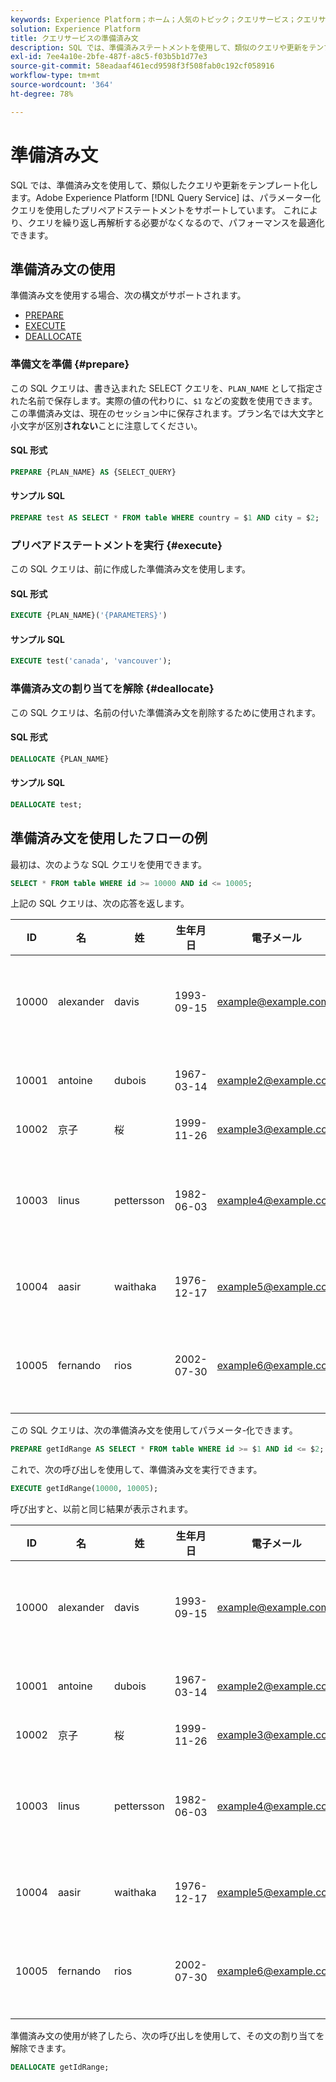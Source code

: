 ```yaml
---
keywords: Experience Platform；ホーム；人気のトピック；クエリサービス；クエリサービス；準備済み文；準備済み；sql;
solution: Experience Platform
title: クエリサービスの準備済み文
description: SQL では、準備済みステートメントを使用して、類似のクエリや更新をテンプレート化します。 Adobe Experience Platform クエリサービスは、パラメーター化されたクエリを使用して、準備済みステートメントをサポートします。
exl-id: 7ee4a10e-2bfe-487f-a8c5-f03b5b1d77e3
source-git-commit: 58eadaaf461ecd9598f3f508fab0c192cf058916
workflow-type: tm+mt
source-wordcount: '364'
ht-degree: 78%

---
```


# 準備済み文

SQL では、準備済み文を使用して、類似したクエリや更新をテンプレート化します。Adobe Experience Platform [!DNL Query Service] は、パラメーター化クエリを使用したプリペアドステートメントをサポートしています。 これにより、クエリを繰り返し再解析する必要がなくなるので、パフォーマンスを最適化できます。

## 準備済み文の使用

準備済み文を使用する場合、次の構文がサポートされます。

- [PREPARE](#prepare)
- [EXECUTE](#execute)
- [DEALLOCATE](#deallocate)

### 準備文を準備 {#prepare}

この SQL クエリは、書き込まれた SELECT クエリを、`PLAN_NAME` として指定された名前で保存します。実際の値の代わりに、`$1` などの変数を使用できます。この準備済み文は、現在のセッション中に保存されます。プラン名では大文字と小文字が区別&#x200B;**されない**&#x200B;ことに注意してください。

#### SQL 形式

```sql
PREPARE {PLAN_NAME} AS {SELECT_QUERY}
```

#### サンプル SQL

```sql
PREPARE test AS SELECT * FROM table WHERE country = $1 AND city = $2;
```

### プリペアドステートメントを実行 {#execute}

この SQL クエリは、前に作成した準備済み文を使用します。

#### SQL 形式

```sql
EXECUTE {PLAN_NAME}('{PARAMETERS}')
```

#### サンプル SQL

```sql
EXECUTE test('canada', 'vancouver');
```

### 準備済み文の割り当てを解除 {#deallocate}

この SQL クエリは、名前の付いた準備済み文を削除するために使用されます。

#### SQL 形式

```sql
DEALLOCATE {PLAN_NAME}
```

#### サンプル SQL

```sql
DEALLOCATE test;
```

## 準備済み文を使用したフローの例

最初は、次のような SQL クエリを使用できます。

```sql
SELECT * FROM table WHERE id >= 10000 AND id <= 10005;
```

上記の SQL クエリは、次の応答を返します。

| ID | 名 | 姓 | 生年月日 | 電子メール | 都市 | 国 |
|--- | --------- | -------- | --------- | ----- | ------- | ---- |
| 10000 | alexander | davis | 1993-09-15 | example@example.com | バンクーバー | カナダ |
| 10001 | antoine | dubois | 1967-03-14 | example2@example.com | パリ | フランス |
| 10002 | 京子 | 桜 | 1999-11-26 | example3@example.com | 東京 | 日本 |
| 10003 | linus | pettersson | 1982-06-03 | example4@example.com | ストックホルム | スウェーデン |
| 10004 | aasir | waithaka | 1976-12-17 | example5@example.com | ナイロビ | ケニア |
| 10005 | fernando | rios | 2002-07-30 | example6@example.com | サンティアゴ | チリ |

この SQL クエリは、次の準備済み文を使用してパラメータ-化できます。

```sql
PREPARE getIdRange AS SELECT * FROM table WHERE id >= $1 AND id <= $2; 
```

これで、次の呼び出しを使用して、準備済み文を実行できます。

```sql
EXECUTE getIdRange(10000, 10005);
```

呼び出すと、以前と同じ結果が表示されます。

| ID | 名 | 姓 | 生年月日 | 電子メール | 都市 | 国 |
|--- | --------- | -------- | --------- | ----- | ------- | ---- |
| 10000 | alexander | davis | 1993-09-15 | example@example.com | バンクーバー | カナダ |
| 10001 | antoine | dubois | 1967-03-14 | example2@example.com | パリ | フランス |
| 10002 | 京子 | 桜 | 1999-11-26 | example3@example.com | 東京 | 日本 |
| 10003 | linus | pettersson | 1982-06-03 | example4@example.com | ストックホルム | スウェーデン |
| 10004 | aasir | waithaka | 1976-12-17 | example5@example.com | ナイロビ | ケニア |
| 10005 | fernando | rios | 2002-07-30 | example6@example.com | サンティアゴ | チリ |

準備済み文の使用が終了したら、次の呼び出しを使用して、その文の割り当てを解除できます。

```sql
DEALLOCATE getIdRange;
```
